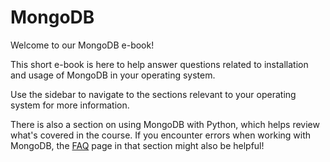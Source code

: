 # MongoDB

Welcome to our MongoDB e-book!

This short e-book is here to help answer questions related to installation and usage of MongoDB in your operating system.

Use the sidebar to navigate to the sections relevant to your operating system for more information.

There is also a section on using MongoDB with Python, which helps review what's covered in the course. If you encounter errors when working with MongoDB, the [FAQ](/mongodb_with_python/faq.html#nonetype-has-no-attribute) page in that section might also be helpful!
